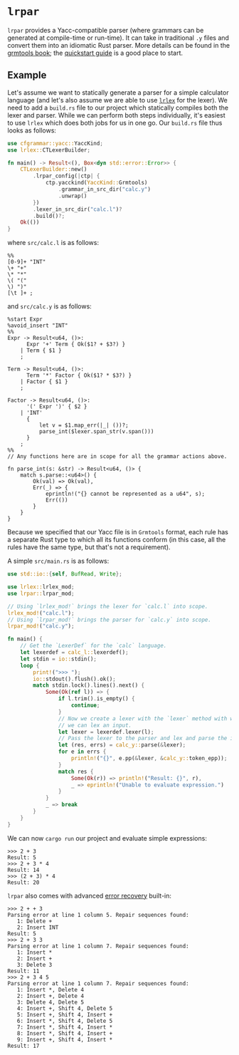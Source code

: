 # `lrpar`

`lrpar` provides a Yacc-compatible parser (where grammars can be generated at
compile-time or run-time). It can take in traditional `.y` files and convert
them into an idiomatic Rust parser. More details can be found in the [grmtools
book](https://softdevteam.github.io/grmtools/master/book); the
[quickstart guide](https://softdevteam.github.io/grmtools/master/book/quickstart.html)
is a good place to start.


## Example

Let's assume we want to statically generate a parser for a simple calculator
language (and let's also assume we are able to use
[`lrlex`](https://softdevteam.github.io/grmtools/master/book/lrlex.html) for the
lexer). We need to add a `build.rs` file to our project which statically
compiles both the lexer and parser. While we can perform both steps
individually, it's easiest to use `lrlex` which does both jobs for us in one
go. Our `build.rs` file thus looks as follows:

```rust
use cfgrammar::yacc::YaccKind;
use lrlex::CTLexerBuilder;

fn main() -> Result<(), Box<dyn std::error::Error>> {
    CTLexerBuilder::new()
        .lrpar_config(|ctp| {
            ctp.yacckind(YaccKind::Grmtools)
                .grammar_in_src_dir("calc.y")
                .unwrap()
        })
        .lexer_in_src_dir("calc.l")?
        .build()?;
    Ok(())
}
```

where `src/calc.l` is as follows:

```
%%
[0-9]+ "INT"
\+ "+"
\* "*"
\( "("
\) ")"
[\t ]+ ;
```

and `src/calc.y` is as follows:

```
%start Expr
%avoid_insert "INT"
%%
Expr -> Result<u64, ()>:
      Expr '+' Term { Ok($1? + $3?) }
    | Term { $1 }
    ;

Term -> Result<u64, ()>:
      Term '*' Factor { Ok($1? * $3?) }
    | Factor { $1 }
    ;

Factor -> Result<u64, ()>:
      '(' Expr ')' { $2 }
    | 'INT'
      {
          let v = $1.map_err(|_| ())?;
          parse_int($lexer.span_str(v.span()))
      }
    ;
%%
// Any functions here are in scope for all the grammar actions above.

fn parse_int(s: &str) -> Result<u64, ()> {
    match s.parse::<u64>() {
        Ok(val) => Ok(val),
        Err(_) => {
            eprintln!("{} cannot be represented as a u64", s);
            Err(())
        }
    }
}
```

Because we specified that our Yacc file is in `Grmtools` format, each rule has a
separate Rust type to which all its functions conform (in this case, all the
rules have the same type, but that's not a requirement).

A simple `src/main.rs` is as follows:

```rust
use std::io::{self, BufRead, Write};

use lrlex::lrlex_mod;
use lrpar::lrpar_mod;

// Using `lrlex_mod!` brings the lexer for `calc.l` into scope.
lrlex_mod!("calc.l");
// Using `lrpar_mod!` brings the parser for `calc.y` into scope.
lrpar_mod!("calc.y");

fn main() {
    // Get the `LexerDef` for the `calc` language.
    let lexerdef = calc_l::lexerdef();
    let stdin = io::stdin();
    loop {
        print!(">>> ");
        io::stdout().flush().ok();
        match stdin.lock().lines().next() {
            Some(Ok(ref l)) => {
                if l.trim().is_empty() {
                    continue;
                }
                // Now we create a lexer with the `lexer` method with which
                // we can lex an input.
                let lexer = lexerdef.lexer(l);
                // Pass the lexer to the parser and lex and parse the input.
                let (res, errs) = calc_y::parse(&lexer);
                for e in errs {
                    println!("{}", e.pp(&lexer, &calc_y::token_epp));
                }
                match res {
                    Some(Ok(r)) => println!("Result: {}", r),
                    _ => eprintln!("Unable to evaluate expression.")
                }
            }
            _ => break
        }
    }
}
```

We can now `cargo run` our project and evaluate simple expressions:

```
>>> 2 + 3
Result: 5
>>> 2 + 3 * 4
Result: 14
>>> (2 + 3) * 4
Result: 20
```

`lrpar` also comes with advanced [error
recovery](https://softdevteam.github.io/grmtools/master/book/errorrecovery.html) built-in:

```
>>> 2 + + 3
Parsing error at line 1 column 5. Repair sequences found:
   1: Delete +
   2: Insert INT
Result: 5
>>> 2 + 3 3
Parsing error at line 1 column 7. Repair sequences found:
   1: Insert *
   2: Insert +
   3: Delete 3
Result: 11
>>> 2 + 3 4 5
Parsing error at line 1 column 7. Repair sequences found:
   1: Insert *, Delete 4
   2: Insert +, Delete 4
   3: Delete 4, Delete 5
   4: Insert +, Shift 4, Delete 5
   5: Insert +, Shift 4, Insert +
   6: Insert *, Shift 4, Delete 5
   7: Insert *, Shift 4, Insert *
   8: Insert *, Shift 4, Insert +
   9: Insert +, Shift 4, Insert *
Result: 17
```
